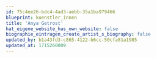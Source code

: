 ```yaml
---
id: 75c4ee26-bdc4-4ad3-aebb-35a1ba979466
blueprint: kuenstler_innen
title: 'Anya Getrost'
hat_eigene_website_has_own_website: false
biographie_eintragen_create_artist_s_biography: false
updated_by: b1a43fd3-c865-4122-b6cc-50cfa81a1985
updated_at: 1715260009
---
```

